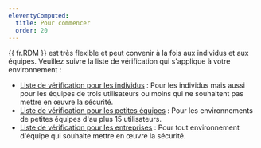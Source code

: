 ```yaml
---
eleventyComputed:
  title: Pour commencer
  order: 20
---
```

{{ fr.RDM }} est très flexible et peut convenir à la fois aux individus et aux équipes. Veuillez suivre la liste de vérification qui s'applique à votre environnement :

* [Liste de vérification pour les individus](/rdm/windows/getting-started/checklist-individuals/) : Pour les individus mais aussi pour les équipes de trois utilisateurs ou moins qui ne souhaitent pas mettre en œuvre la sécurité.
* [Liste de vérification pour les petites équipes](/rdm/windows/getting-started/checklist-small-teams/) : Pour les environnements de petites équipes d'au plus 15 utilisateurs.
* [Liste de vérification pour les entreprises](/rdm/windows/getting-started/checklist-teams/) : Pour tout environnement d'équipe qui souhaite mettre en œuvre la sécurité.
